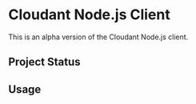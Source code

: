 # Cloudant Node.js Client

This is an alpha version of the Cloudant Node.js client.

## Project Status

## Usage

